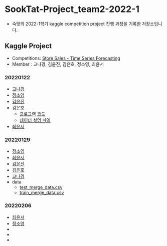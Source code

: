 # SookTat-Project_team2-2022-1
- 숙탯의 2022-1학기 kaggle competition project 진행 과정을 기록한 저장소입니다. 

## Kaggle Project

- Competitions: [Store Sales - Time Series Forecasting](https://www.kaggle.com/c/store-sales-time-series-forecasting)
- Member : 고나경, 김윤진, 김은호, 정소영, 최윤서



### 20220122
  - [고나경](https://github.com/YunSeo00/Sooktat-Project_team2-2022-1/blob/main/ProjectCode/20220122/train%20EDA.py)
  - [정소영](https://github.com/soyoung0101/Project/blob/main/0122.ipynb)
  - [김윤진](https://github.com/YunSeo00/Sooktat-Project_team2-2022-1/blob/main/ProjectCode/20220122/eda_yj.ipynb)
  - 김은호
    - [프로그램 코드](https://github.com/YunSeo00/Sooktat-Project_team2-2022-1/blob/main/ProjectCode/20220122/store-sales.ipynb)
    - [데이터 설명 파일](https://github.com/YunSeo00/Sooktat-Project_team2-2022-1/blob/main/ProjectCode/20220122/data.md)
  - [최윤서](https://github.com/YunSeo00/Sooktat-Project_team2-2022-1/blob/main/ProjectCode/20220122/CYS_220122.ipynb)

  
### 20220129
  - [정소영](https://github.com/soyoung0101/Project/blob/main/0129.ipynb)
  - [최윤서](https://github.com/YunSeo00/Sooktat-Project_team2-2022-1/blob/main/ProjectCode/20220129/220129.ipynb)
  - [김윤진](https://github.com/YunSeo00/Sooktat-Project_team2-2022-1/blob/main/ProjectCode/20220129/yunjin)
  - [김은호](https://github.com/YunSeo00/Sooktat-Project_team2-2022-1/blob/main/ProjectCode/20220129/store-sales.ipynb)
  - [고나경](https://github.com/YunSeo00/Sooktat-Project_team2-2022-1/blob/main/ProjectCode/20220129/train%20EDA.ipynb)
  - data
    - [test_merge_data.csv](https://drive.google.com/file/d/16AX3ieYQ2wgcRiN4HOOObLca5AWCc9c4/view?usp=sharing)
    - [train_merge_data.csv](https://drive.google.com/file/d/1kzDh_5SQtDutFxSy0iAdUkCqBaI5CDdY/view?usp=sharing)


### 20220206
  - [최윤서](https://github.com/YunSeo00/Sooktat-Project_team2-2022-1/blob/main/ProjectCode/20220206/220206.ipynb)
  - [정소영](https://github.com/soyoung0101/Project/blob/main/20220206_soyoung.ipynb)
  - []()
  - []()
  - []()
